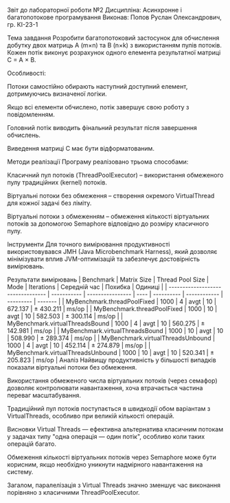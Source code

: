Звіт до лабораторної роботи №2
Дисципліна: Асинхронне і багатопотокове програмування
Виконав: Попов Руслан Олександрович, гр. КІ-23-1

Тема завдання
Розробити багатопотоковий застосунок для обчислення добутку двох матриць A (m×n) та B (n×k) з використанням пулів потоків. Кожен потік виконує розрахунок одного елемента результатної матриці C = A × B.

Особливості:

Потоки самостійно обирають наступний доступний елемент, дотримуючись визначеної логіки.

Якщо всі елементи обчислено, потік завершує свою роботу з повідомленням.

Головний потік виводить фінальний результат після завершення обчислень.

Виведення матриці C має бути відформатованим.

Методи реалізації
Програму реалізовано трьома способами:

Класичний пул потоків (ThreadPoolExecutor) – використання обмеженого пулу традиційних (kernel) потоків.

Віртуальні потоки без обмеження – створення окремого VirtualThread для кожної задачі без ліміту.

Віртуальні потоки з обмеженням – обмеження кількості віртуальних потоків за допомогою Semaphore відповідно до розміру класичного пулу.

Інструменти
Для точного вимірювання продуктивності використовувався JMH (Java Microbenchmark Harness), який дозволяє мінімізувати вплив JVM-оптимізацій та забезпечує достовірність вимірювань.

Результати вимірювань
| Benchmark                         | Matrix Size | Thread Pool Size | Mode | Iterations | Середній час | Похибка   | Одиниці |
| --------------------------------- | ----------- | ---------------- | ---- | ---------- | ------------ | --------- | ------- |
| MyBenchmark.threadPoolFixed       | 1000        | 4                | avgt | 10         | 672.137      | ± 430.211 | ms/op   |
| MyBenchmark.threadPoolFixed       | 1000        | 10               | avgt | 10         | 582.503      | ± 300.114 | ms/op   |
| MyBenchmark.virtualThreadsBound   | 1000        | 4                | avgt | 10         | 560.275      | ± 142.981 | ms/op   |
| MyBenchmark.virtualThreadsBound   | 1000        | 10               | avgt | 10         | 508.990      | ± 289.374 | ms/op   |
| MyBenchmark.virtualThreadsUnbound | 1000        | 4                | avgt | 10         | 452.114      | ± 274.879 | ms/op   |
| MyBenchmark.virtualThreadsUnbound | 1000        | 10               | avgt | 10         | 520.341      | ± 205.823 | ms/op   |
Аналіз
Найвищу продуктивність у більшості випадків показали віртуальні потоки без обмеження.

Використання обмеженого числа віртуальних потоків (через семафор) дозволяє контролювати навантаження, хоча втрачається частина переваг масштабування.

Традиційний пул потоків поступається в швидкодії обом варіантам з VirtualThreads, особливо при великій кількості операцій.

Висновки
Virtual Threads — ефективна альтернатива класичним потокам у задачах типу "одна операція — один потік", особливо коли таких операцій багато.

Обмеження кількості віртуальних потоків через Semaphore може бути корисним, якщо необхідно уникнути надмірного навантаження на систему.

Загалом, паралелізація з Virtual Threads значно зменшує час виконання порівняно з класичними ThreadPoolExecutor.
